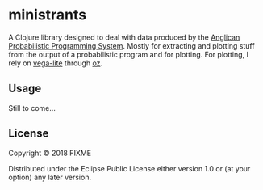 # ministrants

A Clojure library designed to deal with data produced by the [Anglican Probabilistic Programming System](https://probprog.github.io/anglican/index.html). Mostly for extracting and plotting stuff from the output of a probabilistic program and for plotting. For plotting, I rely on [vega-lite](https://vega.github.io/vega-lite/) through [oz](https://github.com/metasoarous/oz).

## Usage

Still to come...

## License

Copyright © 2018 FIXME

Distributed under the Eclipse Public License either version 1.0 or (at
your option) any later version.
